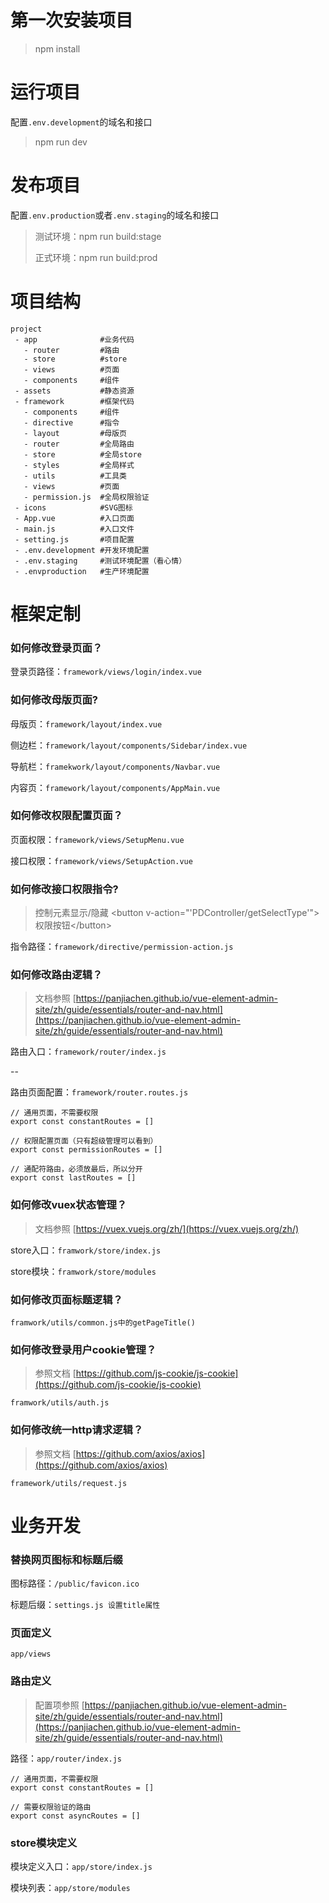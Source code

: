 # 第一次安装项目
> npm install 

# 运行项目

配置`.env.development`的域名和接口
> npm run dev

# 发布项目

配置`.env.production`或者`.env.staging`的域名和接口
> 测试环境：npm run build:stage
>
> 正式环境：npm run build:prod
# 项目结构
```
project 
 - app              #业务代码
   - router         #路由
   - store          #store
   - views          #页面 
   - components     #组件
 - assets           #静态资源
 - framework        #框架代码
   - components     #组件
   - directive      #指令
   - layout         #母版页
   - router         #全局路由
   - store          #全局store
   - styles         #全局样式
   - utils          #工具类
   - views          #页面
   - permission.js  #全局权限验证
 - icons            #SVG图标
 - App.vue          #入口页面
 - main.js          #入口文件
 - setting.js       #项目配置
 - .env.development #开发环境配置
 - .env.staging     #测试环境配置（看心情）
 - .envproduction   #生产环境配置
```

# 框架定制
### 如何修改登录页面？
登录页路径：`framework/views/login/index.vue`
### 如何修改母版页面?
母版页：`framework/layout/index.vue`

侧边栏：`framework/layout/components/Sidebar/index.vue`

导航栏：`framekwork/layout/components/Navbar.vue`

内容页：`framework/layout/components/AppMain.vue`

### 如何修改权限配置页面？
页面权限：`framework/views/SetupMenu.vue`

接口权限：`framework/views/SetupAction.vue`

### 如何修改接口权限指令?
> 控制元素显示/隐藏 \<button v-action="'PDController/getSelectType'"\>权限按钮\</button>

指令路径：`framework/directive/permission-action.js`

### 如何修改路由逻辑？
> 文档参照 [https://panjiachen.github.io/vue-element-admin-site/zh/guide/essentials/router-and-nav.html](https://panjiachen.github.io/vue-element-admin-site/zh/guide/essentials/router-and-nav.html)

路由入口：`framework/router/index.js`

--

路由页面配置：`framework/router.routes.js`

```
// 通用页面，不需要权限
export const constantRoutes = []

// 权限配置页面（只有超级管理可以看到）
export const permissionRoutes = []

// 通配符路由，必须放最后，所以分开
export const lastRoutes = []
```

### 如何修改vuex状态管理？
> 文档参照 [https://vuex.vuejs.org/zh/](https://vuex.vuejs.org/zh/)

store入口：`framwork/store/index.js`

store模块：`framwork/store/modules`
### 如何修改页面标题逻辑？
`framwork/utils/common.js中的getPageTitle()`

### 如何修改登录用户cookie管理？
> 参照文档 [https://github.com/js-cookie/js-cookie](https://github.com/js-cookie/js-cookie)

`framwork/utils/auth.js`

### 如何修改统一http请求逻辑？
> 参照文档 [https://github.com/axios/axios](https://github.com/axios/axios)

`framework/utils/request.js`


# 业务开发
### 替换网页图标和标题后缀
图标路径：`/public/favicon.ico`

标题后缀：`settings.js 设置title属性`

### 页面定义
`app/views`

### 路由定义
> 配置项参照 [https://panjiachen.github.io/vue-element-admin-site/zh/guide/essentials/router-and-nav.html](https://panjiachen.github.io/vue-element-admin-site/zh/guide/essentials/router-and-nav.html)

路径：`app/router/index.js`

```
// 通用页面，不需要权限
export const constantRoutes = []

// 需要权限验证的路由
export const asyncRoutes = []

```

### store模块定义
模块定义入口：`app/store/index.js`

模块列表：`app/store/modules`



